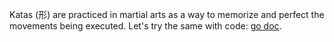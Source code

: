 Katas (形) are practiced in martial arts as a way to memorize and perfect the
movements being executed. Let's try the same with code: [go doc][1].

[1]: https://pkg.go.dev/github.com/jreisinger/gokatas
